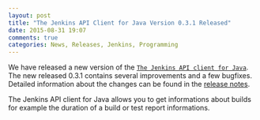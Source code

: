 ```yaml
---
layout: post
title: "The Jenkins API Client for Java Version 0.3.1 Released"
date: 2015-08-31 19:07
comments: true
categories: News, Releases, Jenkins, Programming
---
```

We have released a new version of the [`The Jenkins API client for Java`][1].
The new released 0.3.1 contains several improvements and a few bugfixes.
Detailed information about the changes can be found in the [release notes][release-notes].

The Jenkins API client for Java allows you to get informations about builds for example
the duration of a build or test report informations.

[1]: https://github.com/RisingOak/jenkins-client
[release-notes]: https://github.com/RisingOak/jenkins-client/blob/master/ReleaseNotes.md
